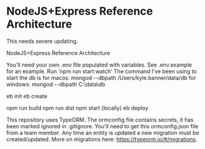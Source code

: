 # NodeJS+Express Reference Architecture
This needs severe updating.

NodeJS+Express Reference Architecture

You'll need your own .env file populated with variables. See .env.example for an example.
Run 'npm run start:watch'
The command I've been using to start the db is 
  for macos: mongod --dbpath /Users/kyle.banner/data/db
  for windows: mongod --dbpath C:\data\db

eb init
eb create

npm run build
npm run dist
npm start (locally)
eb deploy

This repository uses TypeORM. The ormconfig file contains secrets, it has been marked ignored in .gitignore. You'll need to get this ormconfig.json file from a team member. Any time an entity is updated a new migration must be created/updated. More on migrations here: https://typeorm.io/#/migrations.